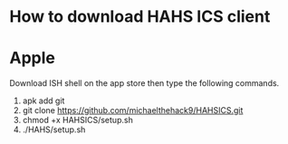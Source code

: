 # How to download HAHS ICS client

# Apple

Download ISH shell on the app store then type the following commands.

1. apk add git
2. git clone https://github.com/michaelthehack9/HAHSICS.git
3. chmod +x HAHSICS/setup.sh
4. ./HAHS/setup.sh
